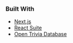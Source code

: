 ### Built With

* [Next.js](https://nextjs.org/)
* [React Suite](https://rsuitejs.com/)
* [Open Trivia Database](https://opentdb.com/)








